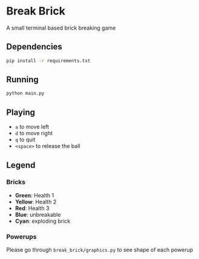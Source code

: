 # Break Brick
A small terminal based brick breaking game

## Dependencies
```bash
pip install -r requirements.txt
```
## Running
```bash
python main.py
```
## Playing

- `a` to move left
- `d` to move right
- `q` to quit
- `<space>` to release the ball

## Legend

### Bricks

- **Green**: Health 1
- **Yellow**: Health 2
- **Red**: Health 3
- **Blue**: unbreakable
- **Cyan**: exploding brick

### Powerups

Please go through `break_brick/graphics.py` to see shape of each powerup


